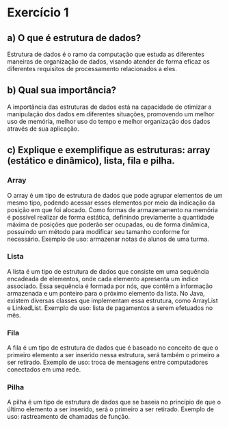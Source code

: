 # Exercício 1
## a) O que é estrutura de dados?
Estrutura de dados é o ramo da computação que estuda as diferentes maneiras de organização de dados, visando atender de forma eficaz os diferentes requisitos de processamento relacionados a eles.
## b) Qual sua importância?
A importância das estruturas de dados está na capacidade de otimizar a manipulação dos dados em diferentes situações, promovendo um melhor uso de memória, melhor uso do tempo e melhor organização dos dados através de sua aplicação.
## c) Explique e exemplifique as estruturas: array (estático e dinâmico), lista, fila e pilha.
### Array
O array é um tipo de estrutura de dados que pode agrupar elementos de um mesmo tipo, podendo acessar esses elementos por meio da indicação da posição em que foi alocado.
Como formas de armazenamento na memória é possivel realizar de forma estática, definindo previamente a quantidade máxima de posições que poderão ser ocupadas, ou de forma dinâmica, possuindo um método para modificar seu tamanho conforme for necessário.
Exemplo de uso: armazenar notas de alunos de uma turma.
### Lista
A lista é um tipo de estrutura de dados que consiste em uma sequência encadeada de elementos, onde cada elemento apresenta um índice associado. Essa sequência é formada por nós, que contêm a informação armazenada e um ponteiro para o próximo elemento da lista.
No Java, existem diversas classes que implementam essa estrutura, como ArrayList e LinkedList.
Exemplo de uso: lista de pagamentos a serem efetuados no mês.
### Fila
A fila é um tipo de estrutura de dados que é baseado no conceito de que o primeiro elemento a ser inserido nessa estrutura, será também o primeiro a ser retirado.
Exemplo de uso: troca de mensagens entre computadores conectados em uma rede.
### Pilha
A pilha é um tipo de estrutura de dados que se baseia no princípio de que o último elemento a ser inserido, será o primeiro a ser retirado.
Exemplo de uso: rastreamento de chamadas de função.

